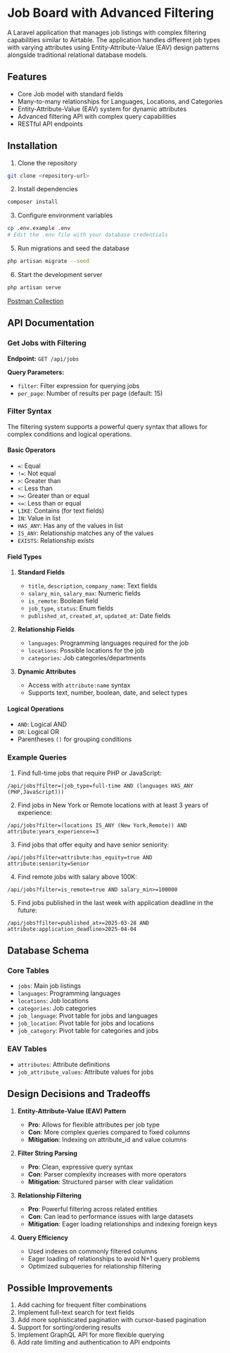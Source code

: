 # Job Board with Advanced Filtering

A Laravel application that manages job listings with complex filtering capabilities similar to Airtable. The application handles different job types with varying attributes using Entity-Attribute-Value (EAV) design patterns alongside traditional relational database models.

## Features

- Core Job model with standard fields
- Many-to-many relationships for Languages, Locations, and Categories
- Entity-Attribute-Value (EAV) system for dynamic attributes
- Advanced filtering API with complex query capabilities
- RESTful API endpoints

## Installation

1. Clone the repository
```bash
git clone <repository-url>
```

2. Install dependencies
```bash
composer install
```

3. Configure environment variables
```bash
cp .env.example .env
# Edit the .env file with your database credentials
```
5. Run migrations and seed the database
```bash
php artisan migrate --seed
```
6. Start the development server
```bash
php artisan serve
```
[Postman Collection](https://planetary-resonance-489164.postman.co/workspace/My-Workspace~81a166c3-8068-4465-8a04-03fcd1da3cd5/collection/18541507-e4ba8fc9-85cb-4094-af32-ee6cd5b636a3?action=share&creator=18541507)
## API Documentation

### Get Jobs with Filtering

**Endpoint:** `GET /api/jobs`

**Query Parameters:**
- `filter`: Filter expression for querying jobs
- `per_page`: Number of results per page (default: 15)

### Filter Syntax

The filtering system supports a powerful query syntax that allows for complex conditions and logical operations.

#### Basic Operators

- `=`: Equal
- `!=`: Not equal
- `>`: Greater than
- `<`: Less than
- `>=`: Greater than or equal
- `<=`: Less than or equal
- `LIKE`: Contains (for text fields)
- `IN`: Value in list
- `HAS_ANY`: Has any of the values in list
- `IS_ANY`: Relationship matches any of the values
- `EXISTS`: Relationship exists

#### Field Types

1. **Standard Fields**
   - `title`, `description`, `company_name`: Text fields
   - `salary_min`, `salary_max`: Numeric fields
   - `is_remote`: Boolean field
   - `job_type`, `status`: Enum fields
   - `published_at`, `created_at`, `updated_at`: Date fields

2. **Relationship Fields**
   - `languages`: Programming languages required for the job
   - `locations`: Possible locations for the job
   - `categories`: Job categories/departments

3. **Dynamic Attributes**
   - Access with `attribute:name` syntax
   - Supports text, number, boolean, date, and select types

#### Logical Operations

- `AND`: Logical AND
- `OR`: Logical OR
- Parentheses `()` for grouping conditions

### Example Queries

1. Find full-time jobs that require PHP or JavaScript:
```
/api/jobs?filter=(job_type=full-time AND (languages HAS_ANY (PHP,JavaScript)))
```

2. Find jobs in New York or Remote locations with at least 3 years of experience:
```
/api/jobs?filter=(locations IS_ANY (New York,Remote)) AND attribute:years_experience>=3
```

3. Find jobs that offer equity and have senior seniority:
```
/api/jobs?filter=attribute:has_equity=true AND attribute:seniority=Senior
```

4. Find remote jobs with salary above 100K:
```
/api/jobs?filter=is_remote=true AND salary_min>=100000
```

5. Find jobs published in the last week with application deadline in the future:
```
/api/jobs?filter=published_at>=2025-03-28 AND attribute:application_deadline>2025-04-04
```

## Database Schema

### Core Tables
- `jobs`: Main job listings
- `languages`: Programming languages
- `locations`: Job locations
- `categories`: Job categories
- `job_language`: Pivot table for jobs and languages
- `job_location`: Pivot table for jobs and locations
- `job_category`: Pivot table for categories and jobs

### EAV Tables
- `attributes`: Attribute definitions
- `job_attribute_values`: Attribute values for jobs

## Design Decisions and Tradeoffs

1. **Entity-Attribute-Value (EAV) Pattern**
   - **Pro**: Allows for flexible attributes per job type
   - **Con**: More complex queries compared to fixed columns
   - **Mitigation**: Indexing on attribute_id and value columns

2. **Filter String Parsing**
   - **Pro**: Clean, expressive query syntax
   - **Con**: Parser complexity increases with more operators
   - **Mitigation**: Structured parser with clear validation

3. **Relationship Filtering**
   - **Pro**: Powerful filtering across related entities
   - **Con**: Can lead to performance issues with large datasets
   - **Mitigation**: Eager loading relationships and indexing foreign keys

4. **Query Efficiency**
   - Used indexes on commonly filtered columns
   - Eager loading of relationships to avoid N+1 query problems
   - Optimized subqueries for relationship filtering

## Possible Improvements

1. Add caching for frequent filter combinations
2. Implement full-text search for text fields
3. Add more sophisticated pagination with cursor-based pagination
4. Support for sorting/ordering results
5. Implement GraphQL API for more flexible querying
6. Add rate limiting and authentication to API endpoints
